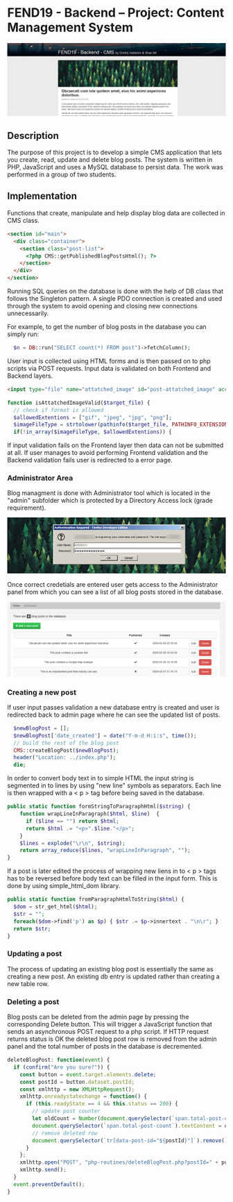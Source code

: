 # FEND19 - Backend – Project: Content Management System

![preview](readme/cms-preview.jpg)

## Description

The purpose of this project is to develop a simple CMS application that lets you create, read, update and delete blog posts. The system is written in PHP, JavaScript and uses a MySQL database to persist data. The work was performed in a group of two students.

## Implementation

Functions that create, manipulate and help display blog data are collected in CMS class.

```html
<section id="main">
  <div class="container">
    <section class="post-list">
      <?php CMS::getPublishedBlogPostsHtml(); ?>
    </section>
  </div>
</section>
```

Running SQL queries on the database is done with the help of DB class that follows the Singleton pattern. A single PDO connection is created and used through the system to avoid opening and closing new connections unnecessarily.

For example, to get the number of blog posts in the database you can simply run:

```php
  $n = DB::run("SELECT count(*) FROM post")->fetchColumn();
```

User input is collected using HTML forms and is then passed on to php scripts via POST requests. Input data is validated on both Frontend and Backend layers.

```html
<input type="file" name="attatched_image" id="post-attatched_image" accept=".jpg,.jpeg,.png,.gif" required />
```

```php
function isAttatchedImageValid($target_file) {
  // check if format is allowed
  $allowedExtentions = ["gif", "jpeg", "jpg", "png"];
  $imageFileType = strtolower(pathinfo($target_file, PATHINFO_EXTENSION));
  if(!in_array($imageFileType, $allowedExtentions)) {
```

If input validation fails on the Frontend layer then data can not be submitted at all. If user manages to avoid performing Frontend validation and the Backend validation fails user is redirected to a error page.

### Administrator Area

Blog managment is done with Administrator tool which is located in the "admin" subfolder which is protected by a Directory Access lock (grade requirement).

![preview](readme/cms-login.png)

Once correct credetials are entered user gets access to the Administrator panel from which you can see a list of all blog posts stored in the database.

![preview](readme/cms-admin.png)

### Creating a new post

If user input passes validation a new database entry is created and user is redirected back to admin page where he can see the updated list of posts.

```php
  $newBlogPost = [];
  $newBlogPost['date_created'] = date("Y-m-d H:i:s", time());
  // build the rest of the blog post
  CMS::createBlogPost($newBlogPost);
  header("Location: ../index.php");
  die;
```

In order to convert body text in to simple HTML the input string is segmented in to lines by using "new line" symbols as separators. Each line is then wrapped with a < p > tag before being saved in the database.

```php
public static function formStringToParagraphHtml($string) {
    function wrapLineInParagraph($html, $line)  {
      if ($line == "") return $html;
      return $html .= "<p>".$line."</p>";
    }
    $lines = explode("\r\n", $string);
    return array_reduce($lines, "wrapLineInParagraph", "");
}
```

If a post is later edited the process of wrapping new liens in to < p > tags has to be reversed before body text can be filled in the input form. This is done by using simple_html_dom library.

```php
public static function fromParagraphHtmlToString($html) {
  $dom = str_get_html($html);
  $str = "";
  foreach($dom->find('p') as $p) { $str .= $p->innertext . "\n\r"; }
  return $str;
}
```

### Updating a post

The process of updating an existing blog post is essentially the same as creating a new post. An existing db entry is updated rather than creating a new table row.

### Deleting a post

Blog posts can be deleted from the admin page by pressing the corresponding Delete button. This will trigger a JavaScript function that sends an asynchronous POST request to a php script. If HTTP request returns status is OK the deleted blog post row is removed from the admin panel and the total number of posts in the database is decremented.

```js
deleteBlogPost: function(event) {
  if (confirm("Are you sure?")) {
    const button = event.target.elements.delete;
    const postId = button.dataset.postId;
    const xmlhttp = new XMLHttpRequest();
    xmlhttp.onreadystatechange = function() {
      if (this.readyState == 4 && this.status == 200) {
        // update post counter
        let oldCount = Number(document.querySelector(`span.total-post-count`).textContent);
        document.querySelector(`span.total-post-count`).textContent = oldCount - 1;
        // remove deleted row
        document.querySelector(`tr[data-post-id="${postId}"]`).remove();
      }
    };
    xmlhttp.open("POST", "php-routines/deleteBlogPost.php?postId=" + postId, true);
    xmlhttp.send();
  }
  event.preventDefault();
}
```
